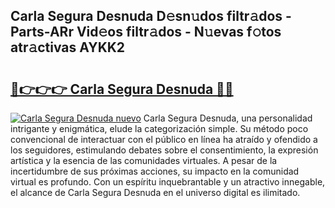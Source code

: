 ## Carla Segura Desnuda D𝚎sn𝚞dos filtr𝚊dos - Parts-ARr Vid𝚎os filtr𝚊dos - N𝚞evas f𝚘tos atr𝚊ctivas AYKK2

# <h2><a href="http://mbc7m9.tromn.icu/?c=Carla+Segura+Desnuda">🔗👉👉👉 Carla Segura Desnuda 🔗🔗</a></h2>

[![Carla Segura Desnuda nuevo](https://i.imgur.com/pEAQMta.gif)](http://mbc7m9.tromn.icu/?c=Carla+Segura+Desnuda)
Carla Segura Desnuda, una personalidad intrigante y enigmática, elude la categorización simple. Su método poco convencional de interactuar con el público en línea ha atraído y ofendido a los seguidores, estimulando debates sobre el consentimiento, la expresión artística y la esencia de las comunidades virtuales. A pesar de la incertidumbre de sus próximas acciones, su impacto en la comunidad virtual es profundo. Con un espíritu inquebrantable y un atractivo innegable, el alcance de Carla Segura Desnuda en el universo digital es ilimitado.
